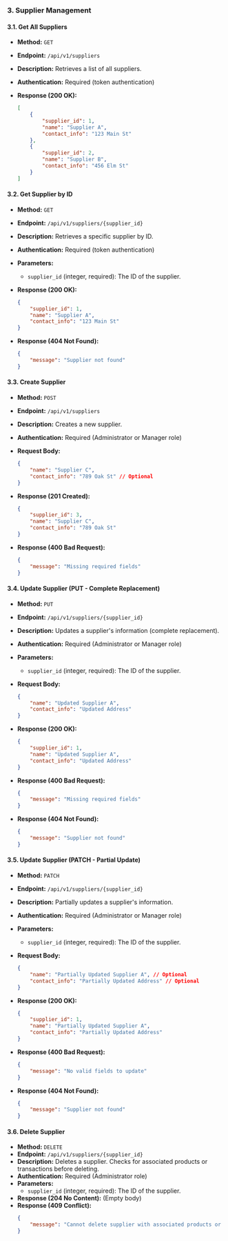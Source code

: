 ### 3. Supplier Management

#### 3.1. Get All Suppliers

*   **Method:** `GET`
*   **Endpoint:** `/api/v1/suppliers`
*   **Description:** Retrieves a list of all suppliers.
*   **Authentication:** Required (token authentication)
*   **Response (200 OK):**

    ```json
    [
        {
            "supplier_id": 1,
            "name": "Supplier A",
            "contact_info": "123 Main St"
        },
        {
            "supplier_id": 2,
            "name": "Supplier B",
            "contact_info": "456 Elm St"
        }
    ]
    ```

#### 3.2. Get Supplier by ID

*   **Method:** `GET`
*   **Endpoint:** `/api/v1/suppliers/{supplier_id}`
*   **Description:** Retrieves a specific supplier by ID.
*   **Authentication:** Required (token authentication)
*   **Parameters:**
    *   `supplier_id` (integer, required): The ID of the supplier.
*   **Response (200 OK):**

    ```json
    {
        "supplier_id": 1,
        "name": "Supplier A",
        "contact_info": "123 Main St"
    }
    ```
*   **Response (404 Not Found):**
    ```json
    {
        "message": "Supplier not found"
    }
    ```

#### 3.3. Create Supplier

*   **Method:** `POST`
*   **Endpoint:** `/api/v1/suppliers`
*   **Description:** Creates a new supplier.
*   **Authentication:** Required (Administrator or Manager role)
*   **Request Body:**

    ```json
    {
        "name": "Supplier C",
        "contact_info": "789 Oak St" // Optional
    }
    ```

*   **Response (201 Created):**

    ```json
    {
        "supplier_id": 3,
        "name": "Supplier C",
        "contact_info": "789 Oak St"
    }
    ```
*   **Response (400 Bad Request):**
    ```json
    {
        "message": "Missing required fields"
    }
    ```

#### 3.4. Update Supplier (PUT - Complete Replacement)

*   **Method:** `PUT`
*   **Endpoint:** `/api/v1/suppliers/{supplier_id}`
*   **Description:** Updates a supplier's information (complete replacement).
*   **Authentication:** Required (Administrator or Manager role)
*   **Parameters:**
    *   `supplier_id` (integer, required): The ID of the supplier.
*   **Request Body:**

    ```json
    {
        "name": "Updated Supplier A",
        "contact_info": "Updated Address"
    }
    ```

*   **Response (200 OK):**

    ```json
    {
        "supplier_id": 1,
        "name": "Updated Supplier A",
        "contact_info": "Updated Address"
    }
    ```
*   **Response (400 Bad Request):**
    ```json
    {
        "message": "Missing required fields"
    }
    ```
*   **Response (404 Not Found):**
    ```json
    {
        "message": "Supplier not found"
    }
    ```

#### 3.5. Update Supplier (PATCH - Partial Update)

*   **Method:** `PATCH`
*   **Endpoint:** `/api/v1/suppliers/{supplier_id}`
*   **Description:** Partially updates a supplier's information.
*   **Authentication:** Required (Administrator or Manager role)
*   **Parameters:**
    *   `supplier_id` (integer, required): The ID of the supplier.
*   **Request Body:**

    ```json
    {
        "name": "Partially Updated Supplier A", // Optional
        "contact_info": "Partially Updated Address" // Optional
    }
    ```

*   **Response (200 OK):**

    ```json
    {
        "supplier_id": 1,
        "name": "Partially Updated Supplier A",
        "contact_info": "Partially Updated Address"
    }
    ```
*   **Response (400 Bad Request):**
    ```json
    {
        "message": "No valid fields to update"
    }
    ```
*   **Response (404 Not Found):**
    ```json
    {
        "message": "Supplier not found"
    }
    ```

#### 3.6. Delete Supplier

*   **Method:** `DELETE`
*   **Endpoint:** `/api/v1/suppliers/{supplier_id}`
*   **Description:** Deletes a supplier. Checks for associated products or transactions before deleting.
*   **Authentication:** Required (Administrator role)
*   **Parameters:**
    *   `supplier_id` (integer, required): The ID of the supplier.
*   **Response (204 No Content):** (Empty body)
*   **Response (409 Conflict):**
    ```json
    {
        "message": "Cannot delete supplier with associated products or transactions"
    }
